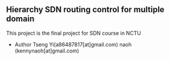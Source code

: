 Hierarchy SDN routing control for multiple domain
----

This project is the final project for SDN course in NCTU

- Author
Tseng Yi(a86487817[at]gmail.com)
naoh (kennynaoh[at]gmail.com)